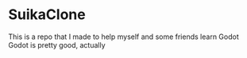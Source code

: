 # SuikaClone
This is a repo that I made to help myself and some friends learn Godot
Godot is pretty good, actually
